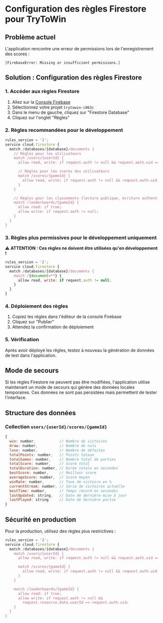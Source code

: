 # Configuration des règles Firestore pour TryToWin

## Problème actuel

L'application rencontre une erreur de permissions lors de l'enregistrement des scores :

```
[FirebaseError: Missing or insufficient permissions.]
```

## Solution : Configuration des règles Firestore

### 1. Accéder aux règles Firestore

1. Allez sur la [Console Firebase](https://console.firebase.google.com/)
2. Sélectionnez votre projet `trytowin-c063c`
3. Dans le menu de gauche, cliquez sur "Firestore Database"
4. Cliquez sur l'onglet "Règles"

### 2. Règles recommandées pour le développement

```javascript
rules_version = '2';
service cloud.firestore {
  match /databases/{database}/documents {
    // Règles pour les utilisateurs
    match /users/{userId} {
      allow read, write: if request.auth != null && request.auth.uid == userId;

      // Règles pour les scores des utilisateurs
      match /scores/{gameId} {
        allow read, write: if request.auth != null && request.auth.uid == userId;
      }
    }

    // Règles pour les classements (lecture publique, écriture authentifiée)
    match /leaderboards/{gameId} {
      allow read: if true;
      allow write: if request.auth != null;
    }
  }
}
```

### 3. Règles plus permissives pour le développement uniquement

⚠️ **ATTENTION : Ces règles ne doivent être utilisées qu'en développement !**

```javascript
rules_version = '2';
service cloud.firestore {
  match /databases/{database}/documents {
    match /{document=**} {
      allow read, write: if request.auth != null;
    }
  }
}
```

### 4. Déploiement des règles

1. Copiez les règles dans l'éditeur de la console Firebase
2. Cliquez sur "Publier"
3. Attendez la confirmation de déploiement

### 5. Vérification

Après avoir déployé les règles, testez à nouveau la génération de données de test dans l'application.

## Mode de secours

Si les règles Firestore ne peuvent pas être modifiées, l'application utilise maintenant un mode de secours qui génère des données locales temporaires. Ces données ne sont pas persistées mais permettent de tester l'interface.

## Structure des données

### Collection `users/{userId}/scores/{gameId}`

```javascript
{
  win: number,           // Nombre de victoires
  draw: number,          // Nombre de nuls
  lose: number,          // Nombre de défaites
  totalPoints: number,   // Points totaux
  totalGames: number,    // Nombre total de parties
  totalScore: number,    // Score total
  totalDuration: number, // Durée totale en secondes
  bestScore: number,     // Meilleur score
  averageScore: number,  // Score moyen
  winRate: number,       // Taux de victoire en %
  currentStreak: number, // Série de victoires actuelle
  bestTime: number,      // Temps record en secondes
  lastUpdated: string,   // Date de dernière mise à jour
  lastPlayed: string     // Date de dernière partie
}
```

## Sécurité en production

Pour la production, utilisez des règles plus restrictives :

```javascript
rules_version = '2';
service cloud.firestore {
  match /databases/{database}/documents {
    match /users/{userId} {
      allow read, write: if request.auth != null && request.auth.uid == userId;

      match /scores/{gameId} {
        allow read, write: if request.auth != null && request.auth.uid == userId;
      }
    }

    match /leaderboards/{gameId} {
      allow read: if true;
      allow write: if request.auth != null &&
        request.resource.data.userId == request.auth.uid;
    }
  }
}
```
